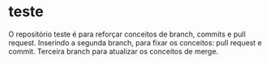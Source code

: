# teste
O repositório teste é para reforçar conceitos de branch, commits e pull request.
Inserindo a segunda branch, para fixar os conceitos: pull request e commit.
Terceira branch para atualizar os conceitos de merge.
